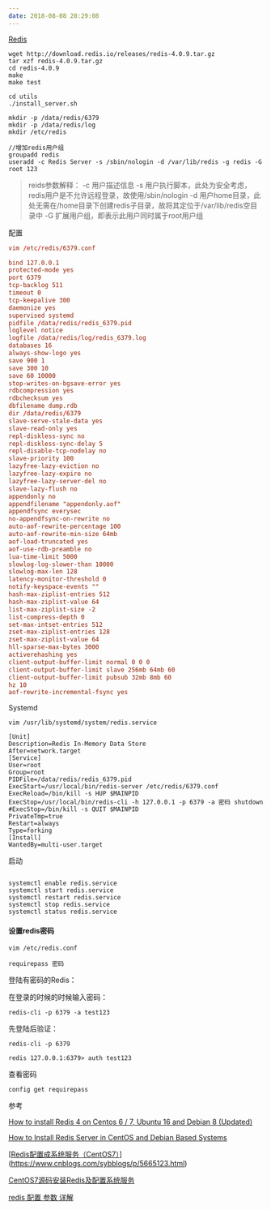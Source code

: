 ```yaml
---
date: 2018-08-08 20:29:08
---
```


[Redis](https://redis.io)

```shell
wget http://download.redis.io/releases/redis-4.0.9.tar.gz
tar xzf redis-4.0.9.tar.gz
cd redis-4.0.9
make
make test

cd utils
./install_server.sh
```

```shell
mkdir -p /data/redis/6379
mkdir -p /data/redis/log
mkdir /etc/redis
```

```shell
//增加redis用户组
groupadd redis
useradd -c Redis Server -s /sbin/nologin -d /var/lib/redis -g redis -G root 123
```

> reids参数解释： 
> -c 用户描述信息 
> -s 用户执行脚本，此处为安全考虑，redis用户是不允许远程登录，故使用/sbin/nologin 
> -d 用户home目录，此处无需在/home目录下创建redis子目录，故将其定位于/var/lib/redis空目录中 
> -G 扩展用户组，即表示此用户同时属于root用户组

配置

```conf
vim /etc/redis/6379.conf

bind 127.0.0.1
protected-mode yes
port 6379
tcp-backlog 511
timeout 0
tcp-keepalive 300
daemonize yes
supervised systemd
pidfile /data/redis/redis_6379.pid
loglevel notice
logfile /data/redis/log/redis_6379.log
databases 16
always-show-logo yes
save 900 1
save 300 10
save 60 10000
stop-writes-on-bgsave-error yes
rdbcompression yes
rdbchecksum yes
dbfilename dump.rdb
dir /data/redis/6379
slave-serve-stale-data yes
slave-read-only yes
repl-diskless-sync no
repl-diskless-sync-delay 5
repl-disable-tcp-nodelay no
slave-priority 100
lazyfree-lazy-eviction no
lazyfree-lazy-expire no
lazyfree-lazy-server-del no
slave-lazy-flush no
appendonly no
appendfilename "appendonly.aof"
appendfsync everysec
no-appendfsync-on-rewrite no
auto-aof-rewrite-percentage 100
auto-aof-rewrite-min-size 64mb
aof-load-truncated yes
aof-use-rdb-preamble no
lua-time-limit 5000
slowlog-log-slower-than 10000
slowlog-max-len 128
latency-monitor-threshold 0
notify-keyspace-events ""
hash-max-ziplist-entries 512
hash-max-ziplist-value 64
list-max-ziplist-size -2
list-compress-depth 0
set-max-intset-entries 512
zset-max-ziplist-entries 128
zset-max-ziplist-value 64
hll-sparse-max-bytes 3000
activerehashing yes
client-output-buffer-limit normal 0 0 0
client-output-buffer-limit slave 256mb 64mb 60
client-output-buffer-limit pubsub 32mb 8mb 60
hz 10
aof-rewrite-incremental-fsync yes
```



Systemd

```
vim /usr/lib/systemd/system/redis.service

[Unit]
Description=Redis In-Memory Data Store
After=network.target
[Service]
User=root
Group=root
PIDFile=/data/redis/redis_6379.pid
ExecStart=/usr/local/bin/redis-server /etc/redis/6379.conf
ExecReload=/bin/kill -s HUP $MAINPID
ExecStop=/usr/local/bin/redis-cli -h 127.0.0.1 -p 6379 -a 密码 shutdown
#ExecStop=/bin/kill -s QUIT $MAINPID
PrivateTmp=true
Restart=always
Type=forking
[Install]
WantedBy=multi-user.target
```

启动

```shell

systemctl enable redis.service
systemctl start redis.service
systemctl restart redis.service
systemctl stop redis.service
systemctl status redis.service
```

#### 设置redis密码

```
vim /etc/redis.conf

requirepass 密码
```

登陆有密码的Redis：

在登录的时候的时候输入密码：

   ```shell
redis-cli -p 6379 -a test123
   ```

   先登陆后验证：

 ```shell
redis-cli -p 6379

redis 127.0.0.1:6379> auth test123
 ```

查看密码

```redis
config get requirepass
```

参考

[How to install Redis 4 on Centos 6 / 7, Ubuntu 16 and Debian 8 (Updated)](https://www.hugeserver.com/kb/install-redis-4-centos-ubuntu-debian/)

[How to Install Redis Server in CentOS and Debian Based Systems](https://www.tecmint.com/install-redis-server-in-centos-ubuntu-debian/)

[[Redis配置成系统服务（CentOS7）](http://www.cnblogs.com/sybblogs/p/5665123.html)](https://www.cnblogs.com/sybblogs/p/5665123.html)

[CentOS7源码安装Redis及配置系统服务](https://blog.csdn.net/javacspring/article/details/53618570)

[redis 配置 参数 详解](http://blog.51yip.com/nosql/1724.html)